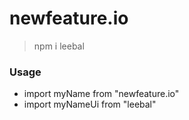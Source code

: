 # newfeature.io

>npm i leebal

### Usage

* import myName from "newfeature.io"
* import myNameUi from "leebal"